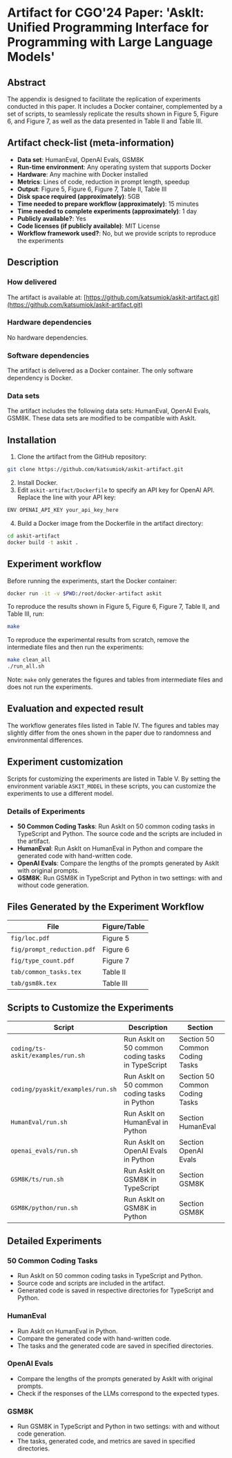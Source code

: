 
# Artifact for CGO'24 Paper: 'AskIt: Unified Programming Interface for Programming with Large Language Models'

## Abstract

The appendix is designed to facilitate the replication of experiments conducted in this paper. It includes a Docker container, complemented by a set of scripts, to seamlessly replicate the results shown in Figure 5, Figure 6, and Figure 7, as well as the data presented in Table II and Table III.

## Artifact check-list (meta-information)

- **Data set**: HumanEval, OpenAI Evals, GSM8K
- **Run-time environment**: Any operating system that supports Docker
- **Hardware**: Any machine with Docker installed
- **Metrics**: Lines of code, reduction in prompt length, speedup
- **Output**: Figure 5, Figure 6, Figure 7, Table II, Table III
- **Disk space required (approximately)**: 5GB
- **Time needed to prepare workflow (approximately)**: 15 minutes
- **Time needed to complete experiments (approximately)**: 1 day
- **Publicly available?**: Yes
- **Code licenses (if publicly available)**: MIT License
- **Workflow framework used?**: No, but we provide scripts to reproduce the experiments

## Description

### How delivered

The artifact is available at: [https://github.com/katsumiok/askit-artifact.git](https://github.com/katsumiok/askit-artifact.git)

### Hardware dependencies

No hardware dependencies.

### Software dependencies

The artifact is delivered as a Docker container. The only software dependency is Docker.

### Data sets

The artifact includes the following data sets: HumanEval, OpenAI Evals, GSM8K. These data sets are modified to be compatible with AskIt.

## Installation

1. Clone the artifact from the GitHub repository:

```bash
git clone https://github.com/katsumiok/askit-artifact.git
```

2. Install Docker.
3. Edit `askit-artifact/Dockerfile` to specify an API key for OpenAI API. Replace the line with your API key:

```bash
ENV OPENAI_API_KEY your_api_key_here
```

4. Build a Docker image from the Dockerfile in the artifact directory:

```bash
cd askit-artifact
docker build -t askit .
```

## Experiment workflow

Before running the experiments, start the Docker container:

```bash
docker run -it -v $PWD:/root/docker-artifact askit
```

To reproduce the results shown in Figure 5, Figure 6, Figure 7, Table II, and Table III, run:

```bash
make  
```

To reproduce the experimental results from scratch, remove the intermediate files and then run the experiments:

```bash
make clean_all
./run_all.sh
```

Note: `make` only generates the figures and tables from intermediate files and does not run the experiments.

## Evaluation and expected result

The workflow generates files listed in Table IV. The figures and tables may slightly differ from the ones shown in the paper due to randomness and environmental differences.

## Experiment customization

Scripts for customizing the experiments are listed in Table V. By setting the environment variable `ASKIT_MODEL` in these scripts, you can customize the experiments to use a different model.

### Details of Experiments

- **50 Common Coding Tasks**: Run AskIt on 50 common coding tasks in TypeScript and Python. The source code and the scripts are included in the artifact.
- **HumanEval**: Run AskIt on HumanEval in Python and compare the generated code with hand-written code.
- **OpenAI Evals**: Compare the lengths of the prompts generated by AskIt with original prompts.
- **GSM8K**: Run GSM8K in TypeScript and Python in two settings: with and without code generation.


## Files Generated by the Experiment Workflow

| File                             | Figure/Table         |
|----------------------------------|----------------------|
| `fig/loc.pdf`                     | Figure 5             |
| `fig/prompt_reduction.pdf`        | Figure 6             |
| `fig/type_count.pdf`              | Figure 7             |
| `tab/common_tasks.tex`            | Table II             |
| `tab/gsm8k.tex`                   | Table III            |

## Scripts to Customize the Experiments

| Script                                           | Description                                    | Section               |
|--------------------------------------------------|------------------------------------------------|-----------------------|
| `coding/ts-askit/examples/run.sh`                | Run AskIt on 50 common coding tasks in TypeScript | Section 50 Common Coding Tasks |
| `coding/pyaskit/examples/run.sh`                 | Run AskIt on 50 common coding tasks in Python   | Section 50 Common Coding Tasks |
| `HumanEval/run.sh`                               | Run AskIt on HumanEval in Python                | Section HumanEval    |
| `openai_evals/run.sh`                            | Run AskIt on OpenAI Evals in Python             | Section OpenAI Evals |
| `GSM8K/ts/run.sh`                                | Run AskIt on GSM8K in TypeScript                | Section GSM8K        |
| `GSM8K/python/run.sh`                            | Run AskIt on GSM8K in Python                    | Section GSM8K        |

## Detailed Experiments

### 50 Common Coding Tasks
- Run AskIt on 50 common coding tasks in TypeScript and Python.
- Source code and scripts are included in the artifact.
- Generated code is saved in respective directories for TypeScript and Python.

### HumanEval
- Run AskIt on HumanEval in Python.
- Compare the generated code with hand-written code.
- The tasks and the generated code are saved in specified directories.

### OpenAI Evals
- Compare the lengths of the prompts generated by AskIt with original prompts.
- Check if the responses of the LLMs correspond to the expected types.

### GSM8K
- Run GSM8K in TypeScript and Python in two settings: with and without code generation.
- The tasks, generated code, and metrics are saved in specified directories.
